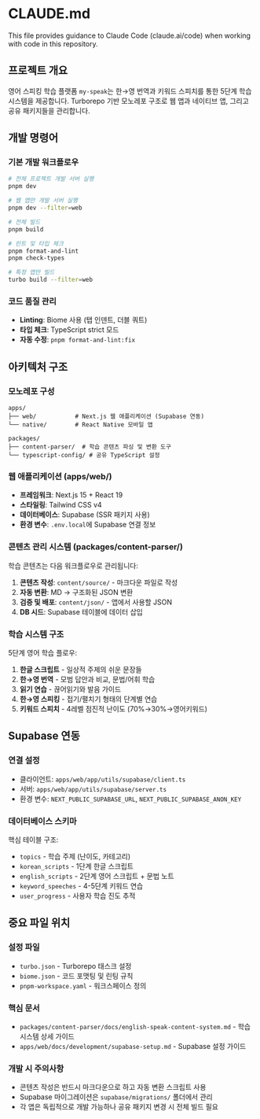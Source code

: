 # CLAUDE.md

This file provides guidance to Claude Code (claude.ai/code) when working with code in this repository.

## 프로젝트 개요

영어 스피킹 학습 플랫폼 `my-speak`는 한→영 번역과 키워드 스피치를 통한 5단계 학습 시스템을 제공합니다. Turborepo 기반 모노레포 구조로 웹 앱과 네이티브 앱, 그리고 공유 패키지들을 관리합니다.

## 개발 명령어

### 기본 개발 워크플로우
```bash
# 전체 프로젝트 개발 서버 실행
pnpm dev

# 웹 앱만 개발 서버 실행
pnpm dev --filter=web

# 전체 빌드
pnpm build

# 린트 및 타입 체크
pnpm format-and-lint
pnpm check-types

# 특정 앱만 빌드
turbo build --filter=web
```

### 코드 품질 관리
- **Linting**: Biome 사용 (탭 인덴트, 더블 쿼트)
- **타입 체크**: TypeScript strict 모드
- **자동 수정**: `pnpm format-and-lint:fix`

## 아키텍처 구조

### 모노레포 구성
```
apps/
├── web/           # Next.js 웹 애플리케이션 (Supabase 연동)
└── native/        # React Native 모바일 앱

packages/
├── content-parser/  # 학습 콘텐츠 파싱 및 변환 도구
└── typescript-config/ # 공유 TypeScript 설정
```

### 웹 애플리케이션 (apps/web/)
- **프레임워크**: Next.js 15 + React 19
- **스타일링**: Tailwind CSS v4
- **데이터베이스**: Supabase (SSR 패키지 사용)
- **환경 변수**: `.env.local`에 Supabase 연결 정보

### 콘텐츠 관리 시스템 (packages/content-parser/)
학습 콘텐츠는 다음 워크플로우로 관리됩니다:

1. **콘텐츠 작성**: `content/source/` - 마크다운 파일로 작성
2. **자동 변환**: MD → 구조화된 JSON 변환
3. **검증 및 배포**: `content/json/` - 앱에서 사용할 JSON
4. **DB 시드**: Supabase 테이블에 데이터 삽입

### 학습 시스템 구조
5단계 영어 학습 플로우:
1. **한글 스크립트** - 일상적 주제의 쉬운 문장들
2. **한→영 번역** - 모범 답안과 비교, 문법/어휘 학습
3. **읽기 연습** - 끊어읽기와 발음 가이드
4. **한→영 스피킹** - 접기/펼치기 형태의 단계별 연습
5. **키워드 스피치** - 4레벨 점진적 난이도 (70%→30%→영어키워드)

## Supabase 연동

### 연결 설정
- 클라이언트: `apps/web/app/utils/supabase/client.ts`
- 서버: `apps/web/app/utils/supabase/server.ts`
- 환경 변수: `NEXT_PUBLIC_SUPABASE_URL`, `NEXT_PUBLIC_SUPABASE_ANON_KEY`

### 데이터베이스 스키마
핵심 테이블 구조:
- `topics` - 학습 주제 (난이도, 카테고리)
- `korean_scripts` - 1단계 한글 스크립트
- `english_scripts` - 2단계 영어 스크립트 + 문법 노트
- `keyword_speeches` - 4-5단계 키워드 연습
- `user_progress` - 사용자 학습 진도 추적

## 중요 파일 위치

### 설정 파일
- `turbo.json` - Turborepo 태스크 설정
- `biome.json` - 코드 포맷팅 및 린팅 규칙
- `pnpm-workspace.yaml` - 워크스페이스 정의

### 핵심 문서
- `packages/content-parser/docs/english-speak-content-system.md` - 학습 시스템 상세 가이드
- `apps/web/docs/development/supabase-setup.md` - Supabase 설정 가이드

### 개발 시 주의사항
- 콘텐츠 작성은 반드시 마크다운으로 하고 자동 변환 스크립트 사용
- Supabase 마이그레이션은 `supabase/migrations/` 폴더에서 관리
- 각 앱은 독립적으로 개발 가능하나 공유 패키지 변경 시 전체 빌드 필요